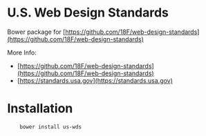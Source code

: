 # U.S. Web Design Standards

Bower package for [https://github.com/18F/web-design-standards](https://github.com/18F/web-design-standards)

More Info: 
 - [https://github.com/18F/web-design-standards](https://github.com/18F/web-design-standards)
 - [https://standards.usa.gov](https://standards.usa.gov)

# Installation

        bower install us-wds 
